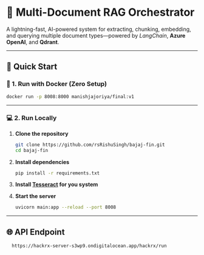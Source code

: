 # 🚀 Multi-Document RAG Orchestrator

A lightning-fast, AI-powered system for extracting, chunking, embedding, and querying multiple document types—powered by *LangChain*, **Azure OpenAI**, and **Qdrant**.

---

## 🚀 Quick Start

### 🐳 1. Run with Docker (Zero Setup)

```bash
docker run -p 8008:8000 manishjajoriya/final:v1
```

---

### 💻 2. Run Locally

1. **Clone the repository**
    ```bash
    git clone https://github.com/rsRishuSingh/bajaj-fin.git
    cd bajaj-fin
    ```

2. **Install dependencies**
    ```bash
    pip install -r requirements.txt
    ```

3. **Install [Tesseract](https://tesseract-ocr.github.io/tessdoc/Installation.html) for you system**

3. **Start the server**
    ```bash
    uvicorn main:app --reload --port 8008
    ```

---

## 🌐 API Endpoint
```bash
  https://hackrx-server-s3wp9.ondigitalocean.app/hackrx/run
```
